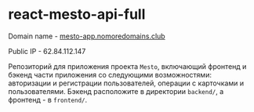 # react-mesto-api-full

Domain name - [mesto-app.nomoredomains.club](https://mesto-app.nomoredomains.club)

Public IP - 62.84.112.147

Репозиторий для приложения проекта `Mesto`, включающий фронтенд и бэкенд части приложения со следующими возможностями: авторизации и регистрации пользователей, операции с карточками и пользователями. Бэкенд расположите в директории `backend/`, а фронтенд - в `frontend/`.
